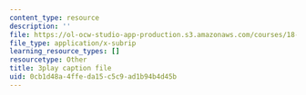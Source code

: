 ```yaml
---
content_type: resource
description: ''
file: https://ol-ocw-studio-app-production.s3.amazonaws.com/courses/18-06sc-linear-algebra-fall-2011/0cb1d48a4ffeda15c5c9ad1b94b4d45b_D8u1LV9CnCk.srt
file_type: application/x-subrip
learning_resource_types: []
resourcetype: Other
title: 3play caption file
uid: 0cb1d48a-4ffe-da15-c5c9-ad1b94b4d45b
---
```

